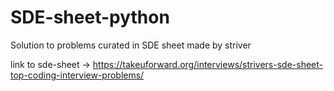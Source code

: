 # SDE-sheet-python
Solution to problems curated in SDE sheet made by striver

link to sde-sheet -> https://takeuforward.org/interviews/strivers-sde-sheet-top-coding-interview-problems/

